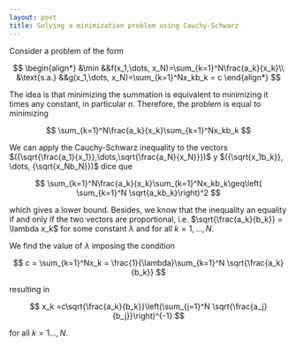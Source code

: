 ```yaml
---
layout: post
title: Solving a minimization problem using Cauchy-Schwarz
---
```




Consider a problem of the form



$$
\begin{align*}
&\min &&f(x_1,\dots, x_N)=\sum_{k=1}^N\frac{a_k}{x_k}\\
&\text{s.a.} &&g(x_1,\dots, x_N)=\sum_{k=1}^Nx_kb_k = c
\end{align*}
$$



The idea is that minimizing the summation is equivalent to minimizing it times any constant, in particular $n$. Therefore, the problem is equal to minimizing



$$
\sum_{k=1}^N\frac{a_k}{x_k}\sum_{k=1}^Nx_kb_k
$$



We can apply the Cauchy-Schwarz inequality to the vectors $({\sqrt{\frac{a_1}{x_1}},\dots,\sqrt{\frac{a_N}{x_N}}})$ y $({\sqrt{x_1b_k}}, \dots, {\sqrt{x_Nb_N}})$ dice que



$$
\sum_{k=1}^N\frac{a_k}{x_k}\sum_{k=1}^Nx_kb_k\geq\left( \sum_{k=1}^N \sqrt{a_kb_k}\right)^2
$$



which gives a lower bound. Besides, we know that the inequality an equality if and only if the two vectors are proportional, i.e. $\sqrt{\frac{a_k}{b_k}} = \lambda x_k$ for some constant $\lambda$ and for all $k = 1,\dots, N$. 



We find the value of $\lambda$ imposing the condition



$$
c = \sum_{k=1}^Nx_k = \frac{1}{\lambda}\sum_{k=1}^N \sqrt{\frac{a_k}{b_k}}
$$



resulting in



$$
x_k =c\sqrt{\frac{a_k}{b_k}}\left(\sum_{j=1}^N \sqrt{\frac{a_j}{b_j}}\right)^{-1}
$$



for all $k=1\dots, N$.